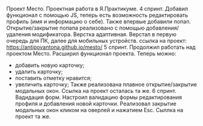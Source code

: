 Проект Место.
Проектная работа в Я.Практикуме. 4 спринт.
Добавил функционал с помощью JS, теперь есть возможность редактировать профиль (имя и информацию о себе).
Также впервые добавили попап. 
Открытие/закрытие попапа реализовано с помощью добавления/удаления модификатора.
Верстка адаптивная. Верстал в первую очередь для ПК, далее для мобильных устройств.
ссылка на проект: https://antipovantona.github.io/mesto/
5 спринт.
Продолжил работать над проектом Место.
Расширил функционал проекта.
Теперь можно:
- добавить новую карточку;
- удалить карточку;
- поставить отметку нравится;
- увеличить карточку;
Также реализована плавное открытие/закрытие модальных окон.
Ссылка на проект осталась та же.
6 спринт.
Вадидация форм.
Настроил валидацию формы редактирования профиля и добавления новой карточки.
Реализовал закрытие модальных окон кликом на оверлей и нажатием Esc.
Сыллка на проект та же.